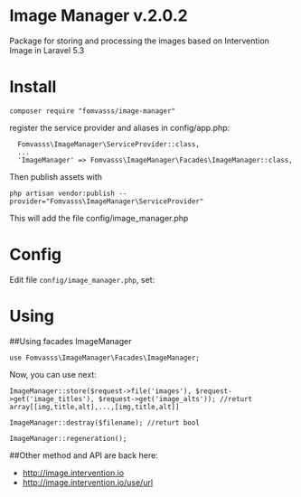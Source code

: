 # Image Manager v.2.0.2
Package for storing and processing the images based on Intervention Image in Laravel 5.3

# Install
```
composer require "fomvasss/image-manager"
```
register the service provider and aliases in config/app.php:
```
  Fomvasss\ImageManager\ServiceProvider::class,
  ...
  'ImageManager' => Fomvasss\ImageManager\Facades\ImageManager::class,
```
Then publish assets with 
```
php artisan vendor:publish --provider="Fomvasss\ImageManager\ServiceProvider"
```
This will add the file config/image_manager.php
# Config  
Edit file `config/image_manager.php`, set:
  
# Using
##Using facades ImageManager
```
use Fomvasss\ImageManager\Facades\ImageManager;
```
Now, you can use next: 
```
ImageManager::store($request->file('images'), $request->get('image_titles'), $request->get('image_alts')); //returt array[[img,title,alt],...,[img,title,alt]]
```
```
ImageManager::destray($filename); //returt bool

```
```
ImageManager::regeneration();  
```


##Other method and API are back here:
- http://image.intervention.io
- http://image.intervention.io/use/url

